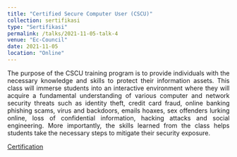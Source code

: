 ```yaml
---
title: "Certified Secure Computer User (CSCU)"
collection: sertifikasi
type: "Sertifikasi"
permalink: /talks/2021-11-05-talk-4
venue: "Ec-Council"
date: 2021-11-05
location: "Online"
---
```

<p style="text-align:justify">The purpose of the CSCU training program is to provide individuals with the necessary knowledge and skills to protect their information assets. This class will immerse students into an interactive environment where they will acquire a fundamental understanding of various computer and network security threats such as identity theft, credit card fraud, online banking phishing scams, virus and backdoors, emails hoaxes, sex offenders lurking online, loss of confidential information, hacking attacks and social engineering. More importantly, the skills learned from the class helps students take the necessary steps to mitigate their security exposure.</p>

[Certification](https://www.linkedin.com/posts/abibimantara_alhamdulillah-activity-6863456616176590848-Hfx-?utm_source=share&utm_medium=member_desktop)


